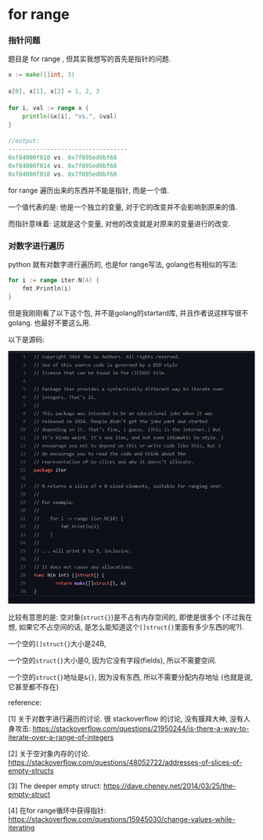 # for range



### 指针问题

题目是 for range , 但其实我想写的首先是指针的问题.



```go
x := make([]int, 3)

x[0], x[1], x[2] = 1, 2, 3

for i, val := range x {
    println(&x[i], "vs.", &val)
}

//output:
----------------------------------
0xf84000f010 vs. 0x7f095ed0bf68
0xf84000f014 vs. 0x7f095ed0bf68
0xf84000f018 vs. 0x7f095ed0bf68
```



for range 遍历出来的东西并不能是指针, 而是一个值.



一个值代表的是: 他是一个独立的变量, 对于它的改变并不会影响到原来的值.

而指针意味着: 这就是这个变量, 对他的改变就是对原来的变量进行的改变.





### 对数字进行遍历

python 就有对数字进行遍历的, 也是for range写法, golang也有相似的写法:

```go
for i := range iter.N(4) {
    fmt.Println(i)
}
```

但是我刚刚看了以下这个包, 并不是golang的startard库, 并且作者说这样写很不golang. 也最好不要这么用.

以下是源码:

![](image/image-20210315125221299.png)

比较有意思的是: 空对象(`struct{}`)是不占有内存空间的, 即使是很多个 (不过我在想, 如果它不占空间的话, 是怎么能知道这个`[]struct{}`里面有多少东西的呢?). 

一个空的`[]struct{}`大小是24B,

一个空的`struct{}`大小是0, 因为它没有字段(fields), 所以不需要空间.

一个空的`struct{}`地址是`&{}`, 因为没有东西, 所以不需要分配内存地址 (也就是说, 它甚至都不存在)



reference: 

[1] 关于对数字进行遍历的讨论. 很 stackoverflow 的讨论, 没有膜拜大神, 没有人身攻击: https://stackoverflow.com/questions/21950244/is-there-a-way-to-iterate-over-a-range-of-integers

[2] 关于空对象内存的讨论. https://stackoverflow.com/questions/48052722/addresses-of-slices-of-empty-structs

[3] The deeper empty struct: https://dave.cheney.net/2014/03/25/the-empty-struct

[4] 在for range循环中获得指针: https://stackoverflow.com/questions/15945030/change-values-while-iterating